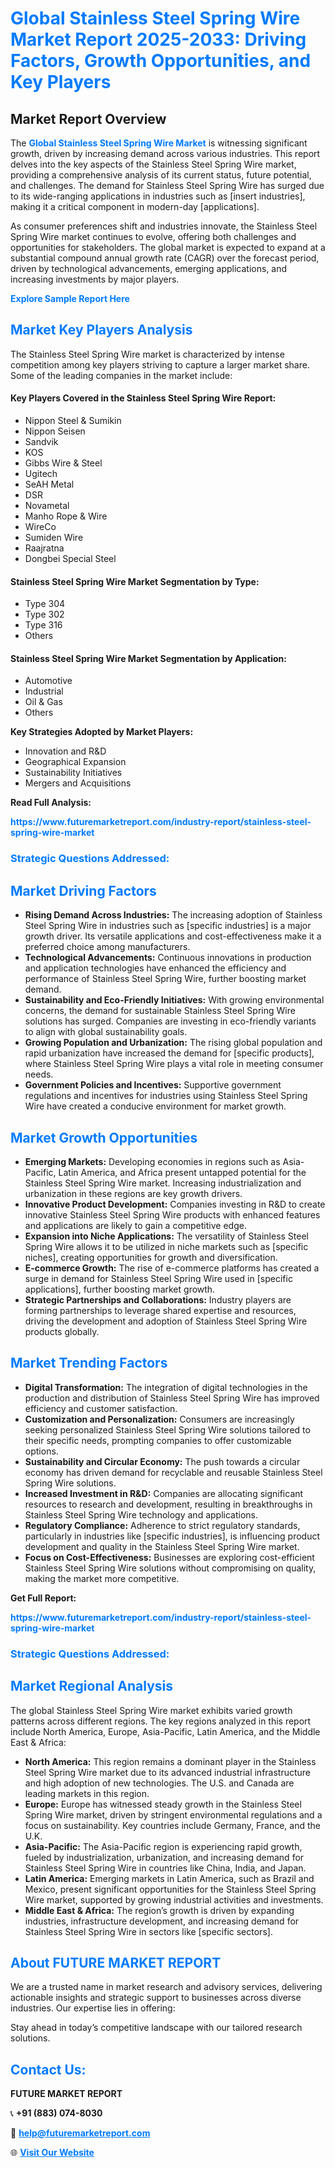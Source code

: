 <h1 style="color: #007BFF;">Global Stainless Steel Spring Wire Market Report 2025-2033: Driving Factors, Growth Opportunities, and Key Players</h1>

<section id="overview">
<h2>Market Report Overview</h2>
<p>The <a href="https://www.futuremarketreport.com/industry-report/stainless-steel-spring-wire-market" style="color: #007BFF; text-decoration: none;"><strong>Global Stainless Steel Spring Wire Market</strong></a> is witnessing significant growth, driven by increasing demand across various industries. This report delves into the key aspects of the Stainless Steel Spring Wire market, providing a comprehensive analysis of its current status, future potential, and challenges. The demand for Stainless Steel Spring Wire has surged due to its wide-ranging applications in industries such as [insert industries], making it a critical component in modern-day [applications].</p>
<p>As consumer preferences shift and industries innovate, the Stainless Steel Spring Wire market continues to evolve, offering both challenges and opportunities for stakeholders. The global market is expected to expand at a substantial compound annual growth rate (CAGR) over the forecast period, driven by technological advancements, emerging applications, and increasing investments by major players.</p>
</section>

<section id="overview">
<p><a href="https://www.futuremarketreport.com/request-sample/reportId=97048" style="color: #007BFF; text-decoration: none;"><strong>Explore Sample Report Here</strong></a></p>
</section>

<section id="key-players">
<h2 style="color: #007BFF;">Market Key Players Analysis</h2>
<p>The Stainless Steel Spring Wire market is characterized by intense competition among key players striving to capture a larger market share. Some of the leading companies in the market include:</p>
<h4>Key Players Covered in the Stainless Steel Spring Wire Report:</h4>
<ul><li>Nippon Steel &amp; Sumikin</li><li>Nippon Seisen</li><li>Sandvik</li><li>KOS</li><li>Gibbs Wire &amp; Steel</li><li>Ugitech</li><li>SeAH Metal</li><li>DSR</li><li>Novametal</li><li>Manho Rope &amp; Wire</li><li>WireCo</li><li>Sumiden Wire</li><li>Raajratna</li><li>Dongbei Special Steel</li></ul>
<h4>Stainless Steel Spring Wire Market Segmentation by Type:</h4>
<ul><li>Type 304</li><li>Type 302</li><li>Type 316</li><li>Others</li></ul>

<h4>Stainless Steel Spring Wire Market Segmentation by Application:</h4>
<ul><li>Automotive</li><li>Industrial</li><li>Oil &amp; Gas</li><li>Others</li></ul>
<p><strong>Key Strategies Adopted by Market Players:</strong></p>
<ul>
<li>Innovation and R&D</li>
<li>Geographical Expansion</li>
<li>Sustainability Initiatives</li>
<li>Mergers and Acquisitions</li>
</ul>
</section>

<section>
<p><strong>Read Full Analysis: </strong></p><a href="https://www.futuremarketreport.com/industry-report/stainless-steel-spring-wire-market" style="color: #007BFF; text-decoration: none;"><strong>https://www.futuremarketreport.com/industry-report/stainless-steel-spring-wire-market</strong></a>
<h3 style="color: #007BFF;">Strategic Questions Addressed:</h3>
</section>

<section id="driving-factors">
<h2 style="color: #007BFF;">Market Driving Factors</h2>
<ul>
<li><strong>Rising Demand Across Industries:</strong> The increasing adoption of Stainless Steel Spring Wire in industries such as [specific industries] is a major growth driver. Its versatile applications and cost-effectiveness make it a preferred choice among manufacturers.</li>
<li><strong>Technological Advancements:</strong> Continuous innovations in production and application technologies have enhanced the efficiency and performance of Stainless Steel Spring Wire, further boosting market demand.</li>
<li><strong>Sustainability and Eco-Friendly Initiatives:</strong> With growing environmental concerns, the demand for sustainable Stainless Steel Spring Wire solutions has surged. Companies are investing in eco-friendly variants to align with global sustainability goals.</li>
<li><strong>Growing Population and Urbanization:</strong> The rising global population and rapid urbanization have increased the demand for [specific products], where Stainless Steel Spring Wire plays a vital role in meeting consumer needs.</li>
<li><strong>Government Policies and Incentives:</strong> Supportive government regulations and incentives for industries using Stainless Steel Spring Wire have created a conducive environment for market growth.</li>
</ul>
</section>

<section id="growth-opportunities">
<h2 style="color: #007BFF;">Market Growth Opportunities</h2>
<ul>
<li><strong>Emerging Markets:</strong> Developing economies in regions such as Asia-Pacific, Latin America, and Africa present untapped potential for the Stainless Steel Spring Wire market. Increasing industrialization and urbanization in these regions are key growth drivers.</li>
<li><strong>Innovative Product Development:</strong> Companies investing in R&D to create innovative Stainless Steel Spring Wire products with enhanced features and applications are likely to gain a competitive edge.</li>
<li><strong>Expansion into Niche Applications:</strong> The versatility of Stainless Steel Spring Wire allows it to be utilized in niche markets such as [specific niches], creating opportunities for growth and diversification.</li>
<li><strong>E-commerce Growth:</strong> The rise of e-commerce platforms has created a surge in demand for Stainless Steel Spring Wire used in [specific applications], further boosting market growth.</li>
<li><strong>Strategic Partnerships and Collaborations:</strong> Industry players are forming partnerships to leverage shared expertise and resources, driving the development and adoption of Stainless Steel Spring Wire products globally.</li>
</ul>
</section>

<section id="trending-factors">
<h2 style="color: #007BFF;">Market Trending Factors</h2>
<ul>
<li><strong>Digital Transformation:</strong> The integration of digital technologies in the production and distribution of Stainless Steel Spring Wire has improved efficiency and customer satisfaction.</li>
<li><strong>Customization and Personalization:</strong> Consumers are increasingly seeking personalized Stainless Steel Spring Wire solutions tailored to their specific needs, prompting companies to offer customizable options.</li>
<li><strong>Sustainability and Circular Economy:</strong> The push towards a circular economy has driven demand for recyclable and reusable Stainless Steel Spring Wire solutions.</li>
<li><strong>Increased Investment in R&D:</strong> Companies are allocating significant resources to research and development, resulting in breakthroughs in Stainless Steel Spring Wire technology and applications.</li>
<li><strong>Regulatory Compliance:</strong> Adherence to strict regulatory standards, particularly in industries like [specific industries], is influencing product development and quality in the Stainless Steel Spring Wire market.</li>
<li><strong>Focus on Cost-Effectiveness:</strong> Businesses are exploring cost-efficient Stainless Steel Spring Wire solutions without compromising on quality, making the market more competitive.</li>
</ul>
</section>

<section>
<p><strong>Get Full Report: </strong></p><a href="https://www.futuremarketreport.com/industry-report/stainless-steel-spring-wire-market" style="color: #007BFF; text-decoration: none;"><strong>https://www.futuremarketreport.com/industry-report/stainless-steel-spring-wire-market</strong></a>
<h3 style="color: #007BFF;">Strategic Questions Addressed:</h3>
</section>


<section id="regional-analysis">
<h2 style="color: #007BFF;">Market Regional Analysis</h2>
<p>The global Stainless Steel Spring Wire market exhibits varied growth patterns across different regions. The key regions analyzed in this report include North America, Europe, Asia-Pacific, Latin America, and the Middle East & Africa:</p>
<ul>
<li><strong>North America:</strong> This region remains a dominant player in the Stainless Steel Spring Wire market due to its advanced industrial infrastructure and high adoption of new technologies. The U.S. and Canada are leading markets in this region.</li>
<li><strong>Europe:</strong> Europe has witnessed steady growth in the Stainless Steel Spring Wire market, driven by stringent environmental regulations and a focus on sustainability. Key countries include Germany, France, and the U.K.</li>
<li><strong>Asia-Pacific:</strong> The Asia-Pacific region is experiencing rapid growth, fueled by industrialization, urbanization, and increasing demand for Stainless Steel Spring Wire in countries like China, India, and Japan.</li>
<li><strong>Latin America:</strong> Emerging markets in Latin America, such as Brazil and Mexico, present significant opportunities for the Stainless Steel Spring Wire market, supported by growing industrial activities and investments.</li>
<li><strong>Middle East & Africa:</strong> The region’s growth is driven by expanding industries, infrastructure development, and increasing demand for Stainless Steel Spring Wire in sectors like [specific sectors].</li>
</ul>
</section>

<footer>
<h2 style="color: #007BFF;">About FUTURE MARKET REPORT</h2>
<p>We are a trusted name in market research and advisory services, delivering actionable insights and strategic support to businesses across diverse industries. Our expertise lies in offering:</p>

<p>Stay ahead in today’s competitive landscape with our tailored research solutions.</p>

<h2 style="color: #007BFF;">Contact Us:</h2>
<p><strong>FUTURE MARKET REPORT</strong></p>
<p>📞 <strong>+91 (883) 074-8030</strong></p>
<p>📧 <strong><a href="mailto:help@futuremarketreport.com" style="color: #007BFF;">help@futuremarketreport.com</a></strong></p>
<p>🌐 <strong><a href="https://www.futuremarketreport.com/" style="color: #007BFF;">Visit Our Website</a></strong></p>
</footer>